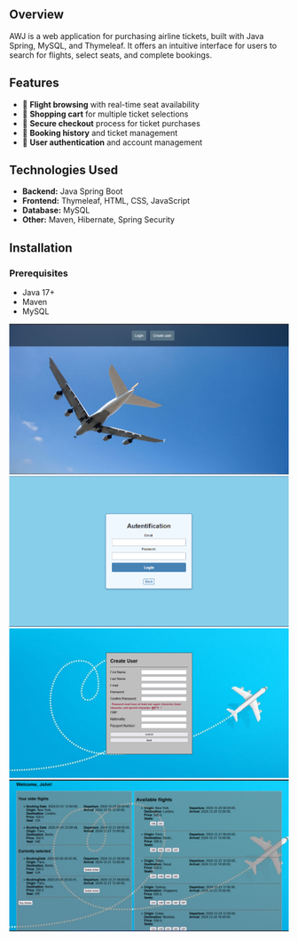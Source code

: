 ## Overview  
AWJ is a web application for purchasing airline tickets, built with Java Spring, MySQL, and Thymeleaf. It offers an intuitive interface for users to search for flights, select seats, and complete bookings.

## Features  
- 🛫 **Flight browsing** with real-time seat availability  
- 🛒 **Shopping cart** for multiple ticket selections  
- 🔐 **Secure checkout** process for ticket purchases  
- 📜 **Booking history** and ticket management  
- 👤 **User authentication** and account management  

## Technologies Used  
- **Backend:** Java Spring Boot  
- **Frontend:** Thymeleaf, HTML, CSS, JavaScript  
- **Database:** MySQL  
- **Other:** Maven, Hibernate, Spring Security  

## Installation  

### Prerequisites  
- Java 17+  
- Maven  
- MySQL  

![Alt Text](pictures/home-page.png)
![Alt Text](pictures/login.png)
![Alt Text](pictures/create-user-unchecked.png)
![Alt Text](pictures/menu-user-2.png)
